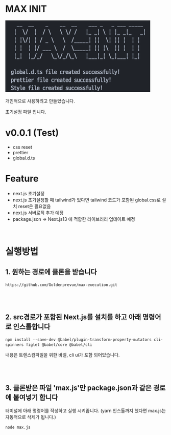 # MAX INIT

![](./screenfile.png)

개인적으로 사용하려고 만들었습니다.

초기설정 파일 입니다.

# v0.0.1 (Test)

- css reset
- prettier
- global.d.ts

# Feature

- next.js 초기설정
- next.js 초기설정할 때 tailwind가 있다면 tailwind 코드가 포함된 global.css로 설치 reset은 필요없음
- next.js 서버로직 추가 예정
- package.json => Next.js13 에 적합한 라이브러리 업데이트 예정

<br />

# 실행방법

## 1. 원하는 경로에 클론을 받습니다

```
https://github.com/Goldenprevue/max-execution.git
```

<br />
<br />

## 2. src경로가 포함된 Next.js를 설치를 하고 아래 명령어로 인스톨합니다

```
npm install --save-dev @babel/plugin-transform-property-mutators cli-spinners figlet @babel/core @babel/cli
```

내용은 트렌스컴파일을 위한 바벨, cli ui가 포함 되어있습니다.

<br />
<br />

## 3. 클론받은 파일 'max.js'만 package.json과 같은 경로에 붙여넣기 합니다

터미널에 아래 명령어를 작성하고 실행 시켜줍니다.
(yarn 인스톨까지 했다면 max.js는 자동적으로 삭제가 됩니다.)

```
node max.js
```
